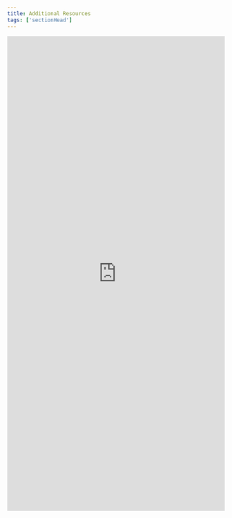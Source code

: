 ```yaml
---
title: Additional Resources 
tags: ['sectionHead']
---
```


<iframe style="border: 0; width: 100%; height: 1100px;" allowfullscreen frameborder="0" src="https://raindrop.io/cl21/capacity-24386249/embed/sort=title&hide=header%2C+excerpt%2C+info%2C+add"></iframe>
